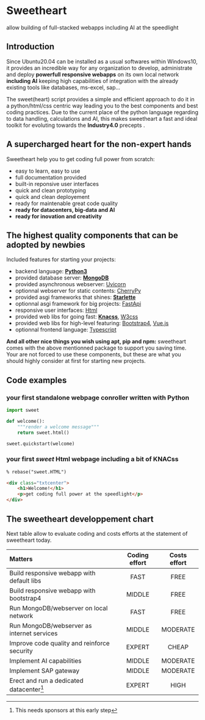 # Sweetheart

allow building of full-stacked webapps including AI at the speedlight

## Introduction

Since Ubuntu20.04 can be installed as a usual softwares within Windows10, it provides an incredible way for any organization to develop, administrate and deploy **powerfull responsive webapps** on its own local network **including AI** keeping high capabilities of integration with the already existing tools like databases, ms-excel, sap...

The sweet(heart) script provides a simple and efficient approach to do it in a python/html/css centric way leading you to the best components and best coding practices. Due to the current place of the python language regarding to data handling, calculations and AI, this makes sweetheart a fast and ideal toolkit for evoluting towards the **Industry4.0** precepts .

## A supercharged heart for the non-expert hands

Sweetheart help you to get coding full power from scratch:

- easy to learn, easy to use
- full documentation provided
- built-in reponsive user interfaces
- quick and clean prototyping
- quick and clean deployement
- ready for maintenable great code quality
- **ready for datacenters, big-data and AI**
- **ready for inovation and creativity**

## The highest quality components that can be adopted by newbies

Included features for starting your projects:

- backend language: [**Python3**](https://www.python.org/)
- provided database server: [**MongoDB**](https://www.mongodb.com/)
- provided asynchronous webserver: [Uvicorn](https://www.uvicorn.org/)
- optionnal webserver for static contents: [CherryPy](https://cherrypy.org/)
- provided asgi frameworks that shines: [**Starlette**](https://www.starlette.io/)
- optionnal asgi framework for big projects: [FastApi](https://fastapi.tiangolo.com/)
- responsive user interfaces: [Html](https://www.w3schools.com/)
- provided web libs for going fast: [**Knacss**](https://www.knacss.com/), [W3css](https://www.w3schools.com/w3css/)
- provided web libs for high-level featuring: [Bootstrap4](https://getbootstrap.com/), [Vue.js](https://vuejs.org/)
- optionnal frontend language: [Typescript](https://www.typescriptlang.org/)

**And all other nice things you wish using apt, pip and npm:** sweetheart comes with the above mentionned package to support you saving time. Your are not forced to use these components, but these are what you should highly consider at first for starting new projects.

## Code examples

### your first standalone webpage conroller written with Python

```python
import sweet

def welcome():
    """render a welcome message"""
    return sweet.html()

sweet.quickstart(welcome)
```

### your first *sweet* Html webpage including a bit of KNACss

``` html
% rebase("sweet.HTML")

<div class="txtcenter">
    <h1>Welcome!</h1>
    <p>get coding full power at the speedlight</p>
</div>
```

## The sweetheart developpement chart

Next table allow to evaluate coding and costs efforts at the statement of sweetheart today.

| Matters                                      | Coding effort | Costs effort |
| :------------------------------------------- | :-----------: | :----------: |
| Build responsive webapp with default libs    | FAST          | FREE         |
| Build responsive webapp with bootstrap4      | MIDDLE        | FREE         |
| Run MongoDB/webserver on local network       | FAST          | FREE         |
| Run MongoDB/webserver as internet services   | MIDDLE        | MODERATE     |
| Improve code quality and reinforce security  | EXPERT        | CHEAP        |
| Implement AI capabilities                    | MIDDLE        | MODERATE     |
| Implement SAP gateway                        | MIDDLE        | MODERATE     |
| Erect and run a dedicated datacenter[^1]     | EXPERT        | HIGH         |

[^1]: This needs sponsors at this early step
